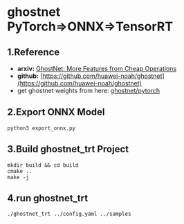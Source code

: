 # ghostnet PyTorch=>ONNX=>TensorRT

## 1.Reference
- **arxiv:** [GhostNet: More Features from Cheap Operations](https://arxiv.org/abs/1911.11907)
- **github:** [https://github.com/huawei-noah/ghostnet](https://github.com/huawei-noah/ghostnet)
- get ghostnet weights from here: [ghostnet/pytorch](https://github.com/huawei-noah/ghostnet/blob/master/pytorch/models/state_dict_93.98.pth)

## 2.Export ONNX Model
```
python3 export_onnx.py
```

## 3.Build ghostnet_trt Project
```
mkdir build && cd build
cmake ..
make -j
```

## 4.run ghostnet_trt
```
./ghostnet_trt ../config.yaml ../samples
```